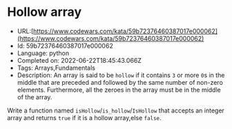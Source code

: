 # Hollow array

 - URL:[https://www.codewars.com/kata/59b72376460387017e000062](https://www.codewars.com/kata/59b72376460387017e000062)
 - Id: 59b72376460387017e000062
 - Language: python
 - Completed on: 2022-06-22T18:45:43.066Z
 - Tags: Arrays,Fundamentals
 - Description:
An array is said to be `hollow` if it contains `3` or more `0`s in the middle that are preceded and followed by the same number of non-zero elements. Furthermore, all the zeroes in the array must be in the middle of the array. 

Write a function named `isHollow`/`is_hollow`/`IsHollow` that accepts an integer array and returns `true` if it is a hollow array,else `false`.

